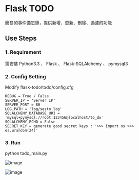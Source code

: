 # Flask TODO

簡易的事件備忘錄，提供新增、更新、刪除、過濾的功能

## Use Steps

### 1. Requirement

需安裝 Python3.3 、 Flask 、 Flask-SQLAlchemy 、 pymysql3

### 2. Config Setting

Modify flask-todo/todo/config.cfg

    DEBUG = True / False
    SERVER_IP = 'Server IP'
    SERVER_PORT = 80
    LOG_PATH = 'log/sesto.log'
    SQLALCHEMY_DATABASE_URI = 'mysql+pymysql://root:123456@localhost/to_do'
    SQLALCHEMY_ECHO = False
    SECRET_KEY = generate good secret keys : '>>> import os >>> os.urandom(24)'

### 3. Run

python todo_main.py

![image](http://rtd.softstar.com.tw/softstar-web-technique/flask-todo/raw/master/doc/images/todo_login.jpg)

![image](http://rtd.softstar.com.tw/softstar-web-technique/flask-todo/raw/master/doc/images/todo_list.jpg)